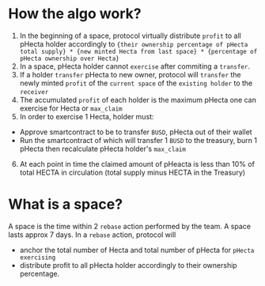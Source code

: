 # How the algo work?
1. In the beginning of a space, protocol virtually distribute `profit` to all pHecta holder accordingly to `{their ownership percentage of pHecta total supply} * {new minted Hecta from last space} * {percentage of pHecta ownership over Hecta}`
2. In a space, pHecta holder cannot `exercise` after commiting a `transfer`.
3. If a holder `transfer` pHecta to new owner, protocol will `transfer` the newly minted `profit` of the `current space` of the `existing holder` to the `receiver`
4. The accumulated `profit` of each holder is the maximum pHecta one can exercise for Hecta or `max_claim`
5. In order to exercise 1 Hecta, holder must:

 - Approve smartcontract to be to transfer `BUSD`, pHecta out of their wallet
 - Run the smartcontract of which will transfer 1 `BUSD` to the treasury, burn 1 pHecta then recalculate pHecta holder's `max_claim`
 6. At each point in time the claimed amount of pHeacta is less than 10% of total HECTA in circulation (total supply minus HECTA in the Treasury)


 # What is a space?
 A space is the time within 2 `rebase` action performed by the team. A space lasts approx 7 days.
In a `rebase` action, protocol will
- anchor the total number of Hecta and total number of pHecta for `pHecta exercising`
- distribute profit to all pHecta holder accordingly to their ownership percentage.
